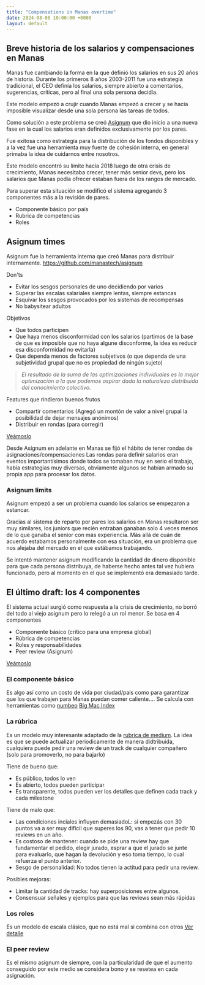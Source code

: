 ```yaml
---
title: "Compensations in Manas overtime"
date: 2024-08-08 10:00:00 +0000
layout: default
---
```


## Breve historia de los salarios y compensaciones en Manas

Manas fue cambiando la forma en la que definió los salarios en sus 20 años de historia.
Durante los primeros 8 años 2003-2011 fue una estrategia tradicional, el CEO definía los salarios, siempre abierto a comentarios, sugerencias, críticas, pero al final una sola persona decidía.

Este modelo empezó a crujir cuando Manas empezó a crecer y se hacia imposible visualizar desde una sola persona las tareas de todos.

Como solución a este problema se creó [Asignum](https://github.com/manastech/asignum) que dio inicio a una nueva fase en la cual los salarios eran definidos exclusivamente por los pares. 

Fue exitosa como estrategia para la distribución de los fondos disponibles y a la vez fue una herramienta muy fuerte de cohesión interna, en general primaba la idea de cuidarnos entre nosotros.

Este modelo encontró su límite hacia 2018 luego de otra crisis de crecimiento, Manas necesitaba crecer, tener más senior devs, pero los salarios que Manas podía ofrecer estaban fuera de los rangos de mercado.

Para superar esta situación se modificó el sistema agregando 3 componentes más a la 
revisión de pares.
- Componente básico por país
- Rubrica de competencias
- Roles


## Asignum times 

Asignum fue la herramienta interna que creó Manas para distribuir internamente.
https://github.com/manastech/asignum

Don'ts
- Evitar los sesgos personales de uno decidiendo por varios
- Superar las escalas salariales siempre lentas, siempre estancas
- Esquivar los sesgos provocados por los sistemas de recompensas
- No babysitear adultos

Objetivos
- Que todos participen 
- Que haya menos disconformidad con los salarios (partimos de la base de que es imposible que no haya algune disconforme, la idea es reducir esa disconformidad no evitarla)
- Que dependa menos de factores subjetivos (o que dependa de una subjetividad grupal que no es propiedad de ningún sujeto)

> _El resultado de la suma de las optimizaciones individuales es la mejor optimización a la que podemos aspirar dada la naturaleza distribuida del conocimiento colectivo._

Features que rindieron buenos frutos
- Compartir comentarios (Agregó un montón de valor a nivel grupal la posibilidad de dejar mensajes anónimos) 
- Distribuir en rondas (para corregir)
 
[Veámoslo](http://localhost:3000/)

Desde Asignum en adelante en Manas se fijó el hábito de tener rondas de asignaciones/compensaciones
Las rondas para definir salarios eran eventos importantísimos donde todos se tomaban muy en serio el trabajo, había estrategias muy diversas, obviamente algunos se habían armado su propia app para procesar los datos.

### Asignum limits

Asignum empezó a ser un problema cuando los salarios se empezaron a estancar.

Gracias al sistema de reparto por pares los salarios en Manas resultaron ser muy similares, los juniors que recién entraban ganaban solo 4 veces menos de lo que ganaba el senior con más experiencia. Más allá de cuán de acuerdo estabamos personalmente con esa situación, era un problema que nos alejaba del mercado en el que estábamos trabajando.

Se intentó mantener asignum modificando la cantidad de dinero disponible para que cada persona distribuya, de haberse hecho antes tal vez hubiera funcionado, pero al momento en el que se implementó era demasiado tarde.

## El último draft: los 4 componentes

El sistema actual surgió como respuesta a la crisis de crecimiento, no borró del todo al viejo asignum pero lo relegó a un rol menor.
Se basa en 4 componentes
- Componente básico (crítico para una empresa global)
- Rúbrica de competencias
- Roles y responsabilidades
- Peer review (Asignum)

[Veámoslo](https://compensation.manas.tech/)

### El componente básico

Es algo así como un costo de vida por ciudad/país como para garantizar que los que trabajen para Manas puedan comer caliente.... 
Se calcula con herramientas como [numbeo](https://www.numbeo.com/cost-of-living/country_result.jsp?country=Argentina) [Big Mac Index](https://www.economist.com/big-mac-index)

### La rúbrica

Es un modelo muy interesante adaptado de la [rubrica de medium](https://docs.google.com/spreadsheets/d/1EO-Dbsayn8Nz9Ii3MKcwRbt-EIJ2MjQdpoyhh0tBdZk/edit?gid=2049640133#gid=2049640133). 
La idea es que se puede actualizar periodicamente de manera didtribuida, cualquiera puede pedir una review de un track de cualquier compañero (solo para promoverlo, no para bajarlo)

Tiene de bueno que:
- Es público, todos lo ven
- Es abierto, todos pueden participar
- Es transparente, todos pueden ver los detalles que definen cada track y cada milestone

Tiene de malo que:
- Las condiciones inciales influyen demasiadoL: si empezás con 30 puntos va a ser muy dificil que superes los 90, vas a tener que pedir 10 reviews en un año.
- Es costoso de mantener: cuando se pide una review hay que fundamentar el pedido, elegir jurado, esprar a que el jurado se junte para evaluarlo, que hagan la devolución y eso toma tiempo, lo cual refuerza el punto anterior.
- Sesgo de personalidad: No todos tienen la actitud para pedir una review.

Posibles mejoras:
- Limitar la cantidad de tracks: hay superposiciones entre algunos.
- Consensuar señales y ejemplos para que las reviews sean más rápidas

### Los roles

Es un modelo de escala clásico, que no está mal si combina con otros
[Ver detalle](https://compensation.manas.tech/role)

### El peer review

Es el mismo asignum de siempre, con la particularidad de que el aumento conseguido por este medio se considera bono y se resetea en cada asignación.

